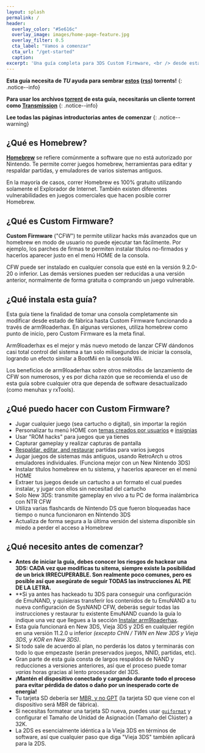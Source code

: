 ```yaml
---
layout: splash
permalink: /
header:
  overlay_color: "#5e616c"
  overlay_image: images/home-page-feature.jpg
  overlay_filter: 0.5
  cta_label: "Vamos a comenzar"
  cta_url: "/get-started"
  caption:
excerpt: 'Una guía completa para 3DS Custom Firmware, <br /> desde estado de fábrica hasta arm9loaderhax.<br />'
---
```


**Esta guía necesita de *TU* ayuda para sembrar [estos](https://github.com/Plailect/Guide/archive/master.zip) ([rss](https://plailect.github.io/Guide/rss.xml)) torrents!**
{: .notice--info}

**Para usar los archivos [torrent](https://en.wikipedia.org/wiki/Torrent_file) de esta guía, necesitarás un cliente torrent como [Transmission](https://sourceforge.net/projects/trqtw/files/latest/download)**
{: .notice--info}

**Lee todas las páginas introductorias antes de comenzar**
{: .notice--warning}

## ¿Qué es Homebrew?

[**Homebrew**](https://en.wikipedia.org/wiki/List_of_homebrew_video_games) se refiere comúnmente a software que no está autorizado por Nintendo. Te permite correr juegos homebrew, herramientas para editar y respaldar partidas, y emuladores de varios sistemas antiguos.

En la mayoría de casos, correr Homebrew es 100% gratuito utilizando solamente el Explorador de Internet. También existen diferentes vulnerabilidades en juegos comerciales que hacen posible correr Homebrew.
 
## ¿Qué es Custom Firmware?

**Custom Firmware** ("CFW") te permite utilizar hacks más avanzados que un homebrew en modo de usuario no puede ejecutar tan fácilmente. Por ejemplo, los parches de firmas te permiten instalar títulos no-firmados y hacerlos aparecer justo en el menú HOME de la consola.

CFW puede ser instalado en cualquier consola que esté en la versión 9.2.0-20 o inferior. Las demás versiones pueden ser reducidas a una versión anterior, normalmente de forma gratuita o comprando un juego vulnerable.

## ¿Qué instala esta guía?

Esta guía tiene la finalidad de tomar una consola completamente sin modificar desde estado de fábrica hasta Custom Firmware funcionando a través de arm9loaderhax. En algunas versiones, utiliza homebrew como punto de inicio, pero Custom Firmware es la meta final.

Arm9loaderhax es el mejor y más nuevo metodo de lanzar CFW dándonos casi total control del sistema a tan solo milisegundos de iniciar la consola, logrando un efecto similar a BootMii en la consola Wii.

Los beneficios de arm9loaderhax sobre otros métodos de lanzamiento de CFW son numerosos, y es por dicha razón que se recomienda el uso de esta guía sobre cualquier otra que dependa de software desactualizado (como menuhax y rxTools).

## ¿Qué puedo hacer con Custom Firmware?

+ Jugar cualquier juego (sea cartucho o digital), sin importar la región
+ Personalizar tu menú HOME con [temas creados por usuarios](https://3dsthem.es/) e [insignias](https://badges.3dsthem.es/)
+ Usar "ROM hacks" para juegos que ya tienes
+ Capturar gameplay y realizar capturas de pantalla
+ [Respaldar, editar, and restaurar](https://gbatemp.net/threads/release-jks-savemanager-homebrew-cia-save-manager.413143/) partidas para varios juegos
+ Jugar juegos de sistemas más antiguos, usando RetroArch u otros emuladores individuales. (Funciona mejor con un New Nintendo 3DS)
+ Instalar títulos homebrew en tu sistema, y hacerlos aparecer en el menú HOME
+ Extraer tus juegos desde un cartucho a un formato el cual puedes instalar, y jugar con ellos sin necesitad del cartucho
+ Solo New 3DS: transmite gameplay en vivo a tu PC de forma inalámbrica con NTR CFW
+ Utiliza varias flashcards de Nintendo DS que fueron bloqueadas hace tiempo o nunca funcionaron en Nintendo 3DS
+ Actualiza de forma segura a la última versión del sistema disponible sin miedo a perder el acceso a Homebrew 

## ¿Qué necesito antes de comenzar?

+ **Antes de iniciar la guía, debes conocer los riesgos de hackear una 3DS: CADA vez que modificas tu sitema, siempre existe la posibilidad de un brick IRRECUPERABLE. Son realmente poco comunes, pero es posible así que asegúrate de seguir TODAS las instrucciones AL PIE DE LA LETRA.**
+ **Si ya antes has hackeado tu 3DS para conseguir una configuración de EmuNAND, y quisieras transferir los contenidos de tu EmuNAND a tu nueva configuración de SysNAND CFW, deberás seguir todas las instrucciones y restaurar tu existente EmuNAND cuando la guía lo indique una vez que llegues a la sección [Instalar arm9loaderhax](installing-arm9loaderhax).
+ Esta guía funcionará en New 3DS, Vieja 3DS y 2DS en cualquier región en una versión 11.2.0 u inferior *(excepto CHN / TWN en New 3DS y Vieja 3DS, y KOR en New 3DS)*.
+ Si todo sale de acuerdo al plan, no perderás los datos y terminarás con todo lo que empezaste (serán preservados juegos, NNID, partidas, etc).
+ Gran parte de esta guía consta de largos respaldos de NAND y reducciones a versiones anteriores, así que el proceso puede tomar *varias* horas gracias al lento procesador del 3DS.
+ **¡Mantén el dispositivo conectado y cargando durante todo el proceso para evitar pérdida de datos o daño por un inesperado corte de energía!**
+ Tu tarjeta SD debería ser [MBR, y no GPT](http://www.howtogeek.com/245610/) (la tarjeta SD que viene con el dispositivo será MBR de fábrica).
+ Si necesitas formatear una tarjeta SD nueva, puedes usar [`guiformat`](http://www.ridgecrop.demon.co.uk/index.htm?guiformat.htm) y configurar el Tamaño de Unidad de Asignación (Tamaño del Clúster) a 32K.
+ La 2DS es esencialmente idéntica a la Vieja 3DS en términos de software, así que cualquier paso que diga "Vieja 3DS" también aplicará para la 2DS.
